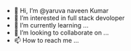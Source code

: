- 👋 Hi, I’m @yaruva naveen Kumar
- 👀 I’m interested in full stack devoloper
- 🌱 I’m currently learning ...
- 💞️ I’m looking to collaborate on ...
- 📫 How to reach me ...

<!---
naveen123-cmd/naveen123-cmd is a ✨ special ✨ repository because its `README.md` (this file) appears on your GitHub profile.
You can click the Preview link to take a look at your changes.
--->
